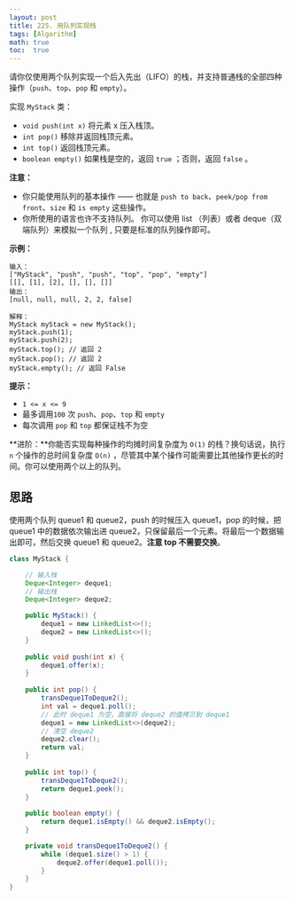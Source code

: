 ```yaml
---
layout: post
title: 225. 用队列实现栈
tags: [Algorithm]
math: true
toc:  true
---
```


请你仅使用两个队列实现一个后入先出（LIFO）的栈，并支持普通栈的全部四种操作（`push`、`top`、`pop` 和 `empty`）。

实现 `MyStack` 类：

- `void push(int x)` 将元素 x 压入栈顶。
- `int pop()` 移除并返回栈顶元素。
- `int top()` 返回栈顶元素。
- `boolean empty()` 如果栈是空的，返回 `true` ；否则，返回 `false` 。

**注意：**

- 你只能使用队列的基本操作 —— 也就是 `push to back`、`peek/pop from front`、`size` 和 `is empty` 这些操作。
- 你所使用的语言也许不支持队列。 你可以使用 list （列表）或者 deque（双端队列）来模拟一个队列 , 只要是标准的队列操作即可。

**示例：**

```
输入：
["MyStack", "push", "push", "top", "pop", "empty"]
[[], [1], [2], [], [], []]
输出：
[null, null, null, 2, 2, false]

解释：
MyStack myStack = new MyStack();
myStack.push(1);
myStack.push(2);
myStack.top(); // 返回 2
myStack.pop(); // 返回 2
myStack.empty(); // 返回 False
```

**提示：**

- `1 <= x <= 9`
- 最多调用`100` 次 `push`、`pop`、`top` 和 `empty`
- 每次调用 `pop` 和 `top` 都保证栈不为空

**进阶：**你能否实现每种操作的均摊时间复杂度为 `O(1)` 的栈？换句话说，执行 `n` 个操作的总时间复杂度 `O(n)` ，尽管其中某个操作可能需要比其他操作更长的时间。你可以使用两个以上的队列。

## 思路

使用两个队列 queue1 和 queue2，push 的时候压入 queue1，pop 的时候，把 queue1 中的数据依次输出进 queue2，只保留最后一个元素。将最后一个数据输出即可，然后交换 queue1 和 queue2。**注意 top 不需要交换**。

```java
class MyStack {

    // 输入栈
    Deque<Integer> deque1;
    // 输出栈
    Deque<Integer> deque2;

    public MyStack() {
        deque1 = new LinkedList<>();
        deque2 = new LinkedList<>();
    }
    
    public void push(int x) {
        deque1.offer(x);
    }
    
    public int pop() {
        transDeque1ToDeque2();
        int val = deque1.poll();
        // 此时 deque1 为空，直接将 deque2 的值拷贝到 deque1
        deque1 = new LinkedList<>(deque2);
        // 清空 deque2
        deque2.clear();
        return val;
    }
    
    public int top() {
        transDeque1ToDeque2();
        return deque1.peek();
    }
    
    public boolean empty() {
        return deque1.isEmpty() && deque2.isEmpty();
    }

    private void transDeque1ToDeque2() {
        while (deque1.size() > 1) {
            deque2.offer(deque1.poll());
        }
    }
}
```

